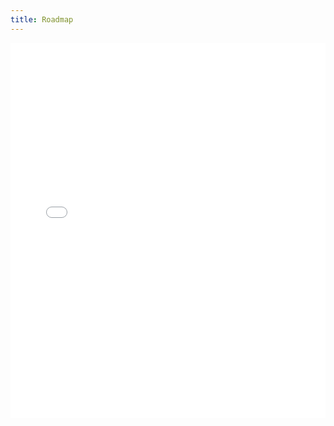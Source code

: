 ```yaml
---
title: Roadmap
---
```


<iframe src="Media-Browser\Media-Browser\Site Roadmap.html" width=100% height=600 frameborder="0"></iframe>